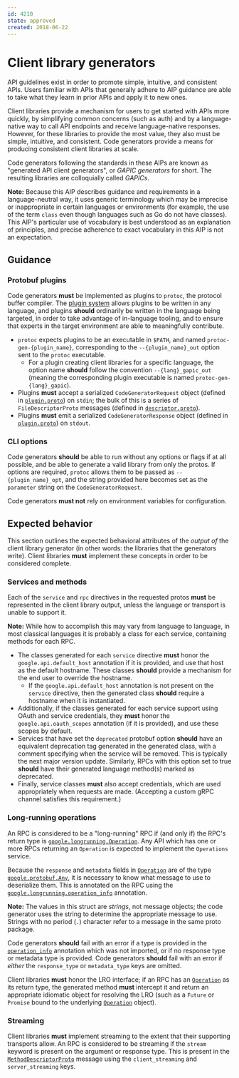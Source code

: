 ```yaml
---
id: 4210
state: approved
created: 2018-06-22
---
```


# Client library generators

API guidelines exist in order to promote simple, intuitive, and consistent
APIs. Users familiar with APIs that generally adhere to AIP guidance are able
to take what they learn in prior APIs and apply it to new ones.

Client libraries provide a mechanism for users to get started with APIs more
quickly, by simplifying common concerns (such as auth) and by a language-native
way to call API endpoints and receive language-native responses. However, for
these libraries to provide the most value, they also must be simple, intuitive,
and consistent. Code generators provide a means for producing consistent client
libraries at scale.

Code generators following the standards in these AIPs are known as "generated
API client generators", or _GAPIC generators_ for short. The resulting
libraries are colloquially called _GAPICs_.

**Note:** Because this AIP describes guidance and requirements in a
language-neutral way, it uses generic terminology which may be imprecise or
inappropriate in certain languages or environments (for example, the use of the
term `class` even though languages such as Go do not have classes). This AIP's
particular use of vocabulary is best understood as an explanation of
principles, and precise adherence to exact vocabulary in this AIP is not an
expectation.

## Guidance

### Protobuf plugins

Code generators **must** be implemented as plugins to `protoc`, the protocol
buffer compiler. The [plugin system][0] allows plugins to be written in any
language, and plugins **should** ordinarily be written in the language being
targeted, in order to take advantage of in-language tooling, and to ensure that
experts in the target environment are able to meaningfully contribute.

- `protoc` expects plugins to be an executable in `$PATH`, and named
  `protoc-gen-{plugin_name}`, corresponding to the `--{plugin_name}_out` option
  sent to the `protoc` executable.
  - For a plugin creating client libraries for a specific language, the option
    name **should** follow the convention `--{lang}_gapic_out` (meaning the
    corresponding plugin executable is named `protoc-gen-{lang}_gapic`).
- Plugins **must** accept a serialized `CodeGeneratorRequest` object (defined
  in [`plugin.proto`][1]) on `stdin`; the bulk of this is a series of
  `FileDescriptorProto` messages (defined in [`descriptor.proto`][2]).
- Plugins **must** emit a serialized `CodeGeneratorResponse` object (defined in
  [`plugin.proto`][1]) on `stdout`.

### CLI options

Code generators **should** be able to run without any options or flags if at
all possible, and be able to generate a valid library from only the protos. If
options are required, `protoc` allows them to be passed as
`--{plugin_name}_opt`, and the string provided here becomes set as the
`parameter` string on the `CodeGeneratorRequest`.

Code generators **must not** rely on environment variables for configuration.

## Expected behavior

This section outlines the expected behavioral attributes of the _output of_ the
client library generator (in other words: the libraries that the generators
write). Client libraries **must** implement these concepts in order to be
considered complete.

### Services and methods

Each of the `service` and `rpc` directives in the requested protos **must** be
represented in the client library output, unless the language or transport is
unable to support it.

**Note:** While how to accomplish this may vary from language to language, in
most classical languages it is probably a class for each service, containing
methods for each RPC.

- The classes generated for each `service` directive **must** honor the
  `google.api.default_host` annotation if it is provided, and use that host as
  the default hostname. These classes **should** provide a mechanism for the
  end user to override the hostname.
  - If the `google.api.default_host` annotation is not present on the `service`
    directive, then the generated class **should** require a hostname when it
    is instantiated.
- Additionally, if the classes generated for each service support using OAuth
  and service credentials, they **must** honor the `google.api.oauth_scopes`
  annotation (if it is provided), and use these scopes by default.
- Services that have set the `deprecated` protobuf option **should** have an
  equivalent deprecation tag generated in the generated class, with a comment
  specifying when the service will be removed. This is typically the next major
  version update. Similarly, RPCs with this option set to true **should** have
  their generated language method(s) marked as deprecated.
- Finally, service classes **must** also accept credentials, which are used
  appropriately when requests are made. (Accepting a custom gRPC channel
  satisfies this requirement.)

### Long-running operations

<!-- TODO(b/126177694): Reference the LRO AIP once we have it. -->

An RPC is considered to be a "long-running" RPC if (and only if) the RPC's
return type is [`google.longrunning.Operation`][3]. Any API which has one or
more RPCs returning an `Operation` is expected to implement the `Operations`
service.

Because the `response` and `metadata` fields in [`Operation`][3] are of the
type [`google.protobuf.Any`][4], it is necessary to know what message to use to
deserialize them. This is annotated on the RPC using the
[`google.longrunning.operation_info`][5] annotation.

**Note:** The values in this struct are _strings_, not message objects; the
code generator uses the string to determine the appropriate message to use.
Strings with no period (`.`) character refer to a message in the same proto
package.

Code generators **should** fail with an error if a type is provided in the
[`operation_info`][5] annotation which was not imported, or if no response type
or metadata type is provided. Code generators **should** fail with an error if
_either_ the `response_type` or `metadata_type` keys are omitted.

Client libraries **must** honor the LRO interface; if an RPC has an
[`Operation`][3] as its return type, the generated method **must** intercept it
and return an appropriate idiomatic object for resolving the LRO (such as a
`Future` or `Promise` bound to the underlying [`Operation`][3] object).

### Streaming

Client libraries **must** implement streaming to the extent that their
supporting transports allow. An RPC is considered to be streaming if the
`stream` keyword is present on the argument or response type. This is present
in the [`MethodDescriptorProto`][6] message using the `client_streaming` and
`server_streaming` keys.

<!-- prettier-ignore-start -->
[0]: https://developers.google.com/protocol-buffers/docs/reference/other
[1]: https://github.com/google/protobuf/blob/master/src/google/protobuf/compiler/plugin.proto
[2]: https://github.com/google/protobuf/blob/master/src/google/protobuf/descriptor.proto
[3]: https://github.com/googleapis/googleapis/blob/master/google/longrunning/operations.proto#L122
[4]: https://github.com/protocolbuffers/protobuf/blob/master/src/google/protobuf/any.proto
[5]: https://github.com/googleapis/googleapis/blob/master/google/longrunning/operations.proto#L222
[6]: https://github.com/protocolbuffers/protobuf/blob/master/src/google/protobuf/descriptor.proto#L269
<!-- prettier-ignore-end -->
